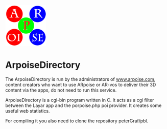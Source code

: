 ![ARpoise Logo](/images/arpoise_logo_rgb-128.png)
# ArpoiseDirectory

The ArpoiseDirectory is run by the administrators of www.arpoise.com, content creators who want to use ARpoise or AR-vos to deliver their 3D content via the apps, do not need to run this service.

ArpoiseDirectory is a cgi-bin program written in C. It acts as a cgi filter between the Layar app and the porpoise.php poi provider.
It creates some useful web statistics.

For compiling it you also need to clone the repository peterGraf/pbl.
